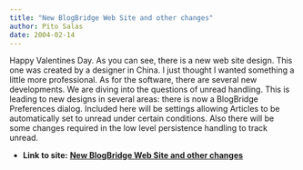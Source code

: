 ```yaml
---
title: "New BlogBridge Web Site and other changes"
author: Pito Salas
date: 2004-02-14
---
```


Happy Valentines Day. As you can see, there is a new web site design. This one
was created by a designer in China. I just thought I wanted something a little
more professional. As for the software, there are several new developments. We
are diving into the questions of unread handling. This is leading to new
designs in several areas: there is now a BlogBridge Preferences dialog.
Included here will be settings allowing Articles to be automatically set to
unread under certain conditions. Also there will be some changes required in
the low level persistence handling to track unread.


* **Link to site:** **[New BlogBridge Web Site and other changes](None)**
